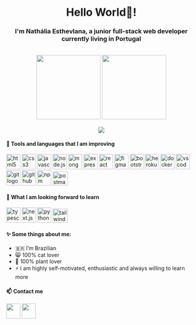 <h1 align="center">Hello World👋!</h1>

<h3 align="center">I'm Nathália Esthevlana, a junior full-stack web developer currently living in Portugal</h3>
<br>
<div align="center">
<img height="170em" src="https://github-readme-stats-sigma-five.vercel.app/api?username=esthevlana&show_icons=true&theme=radical"/> <img height="170em" src="https://github-readme-stats-sigma-five.vercel.app/api/top-langs/?username=esthevlana&layout=compact&langs_count=16&theme=radical"/>
<br/><br/>
<img src="https://www.codewars.com/users/esthevlana/badges/large" />
</div>

<h4>🔧 Tools and languages that I am improving</h4>

<div>
<img height="40em" width="37em" src="https://cdn.jsdelivr.net/gh/devicons/devicon/icons/html5/html5-original.svg" alt="html5 logo" />
<img height="40em" width="37em" src="https://cdn.jsdelivr.net/gh/devicons/devicon/icons/css3/css3-original.svg" alt="css3 logo" />
<img height="40em" width="37em" src="https://cdn.jsdelivr.net/gh/devicons/devicon/icons/javascript/javascript-original.svg" alt="javascript logo" />
<img height="40em" width="37em" src="https://cdn.jsdelivr.net/gh/devicons/devicon/icons/nodejs/nodejs-original-wordmark.svg" alt="node.js logo" />
<img height="40em" width="37em" src="https://cdn.jsdelivr.net/gh/devicons/devicon/icons/mongodb/mongodb-original-wordmark.svg" alt="mongodb logo" />
<img height="40em" width="37em" src="https://cdn.jsdelivr.net/gh/devicons/devicon/icons/express/express-original.svg" alt="express logo"/>
<img height="40em" width="37em" src="https://cdn.jsdelivr.net/gh/devicons/devicon/icons/react/react-original.svg" alt="react logo" />
<img height="40em" width="37em" src="https://cdn.jsdelivr.net/gh/devicons/devicon/icons/figma/figma-original.svg" alt="figma logo"/>
<img height="40em" width="37em" src="https://cdn.jsdelivr.net/gh/devicons/devicon/icons/bootstrap/bootstrap-original.svg" alt="bootstrap logo"/ >
<img height="40em" width="37em" src="https://cdn.jsdelivr.net/gh/devicons/devicon/icons/heroku/heroku-plain.svg" alt="heroku logo" />
<img height="40em" width="37em" src="https://cdn.jsdelivr.net/gh/devicons/devicon/icons/docker/docker-original.svg" alt="docker logo" />
<img height="40em" width="37em" src="https://cdn.jsdelivr.net/gh/devicons/devicon/icons/vscode/vscode-original.svg" alt="vscode logo"/ >
<img height="40em" width="37em" src="https://cdn.jsdelivr.net/gh/devicons/devicon/icons/git/git-original.svg" alt="git logo" />
<img height="40em" width="37em" src="https://cdn.jsdelivr.net/gh/devicons/devicon/icons/github/github-original.svg" alt="github logo" />   
<img height="40em" width="37em" src="https://cdn.jsdelivr.net/gh/devicons/devicon/icons/npm/npm-original-wordmark.svg" alt="npm logo"/ >
<img width="40em" height="37em" src="https://www.vectorlogo.zone/logos/getpostman/getpostman-icon.svg" alt="postman logo"/>
</div>
                                                                                                                                
<h4>👀 What I am looking forward to learn</h4>
                                                                                                                                
<img height="40em" width="37em" src="https://cdn.jsdelivr.net/gh/devicons/devicon/icons/typescript/typescript-original.svg" alt="typescript logo" /> <img height="40em" width="37em" src="https://cdn.jsdelivr.net/gh/devicons/devicon/icons/nextjs/nextjs-original.svg" alt="next.js logo" /> <img height="40em" width="37em" src="https://cdn.jsdelivr.net/gh/devicons/devicon/icons/python/python-original.svg" alt="python logo" /> <img width="40em" height="37em" src="https://upload.wikimedia.org/wikipedia/commons/thumb/d/d5/Tailwind_CSS_Logo.svg/2048px-Tailwind_CSS_Logo.svg.png" alt="tailwind logo"/>

<h4>✨ Some things about me:</h4>

- 🇧🇷  I’m Brazilian
- 😸 100% cat lover
- 🌱 100% plant lover
- ⚡ I am highly self-motivated, enthusiastic and always willing to learn more
                                                                                                                                
                                                                                                                                
<h4>📫 Contact me</h4>
                                                                                                                                
<a href="https://www.linkedin.com/in/nathalia-esthevlana/" target="_blank"><img height="40em" width="37em" src="https://cdn.jsdelivr.net/gh/devicons/devicon/icons/linkedin/linkedin-original.svg" /></a>
<a href="mailto:esthevlana@gmail.com" target="_blank"><img height="40em" width="37em" src="https://upload.wikimedia.org/wikipedia/commons/7/7e/Gmail_icon_%282020%29.svg" /></a>
